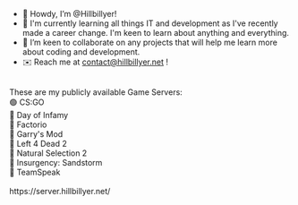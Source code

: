 - 🤠 Howdy, I’m @Hillbillyer! <br>
- 🧠 I'm currently learning all things IT and development as I've recently made a career change. I'm keen to learn about anything and everything. <br>
- 🤝 I’m keen to collaborate on any projects that will help me learn more about coding and development. <br>
- ✉️ Reach me at contact@hillbillyer.net ! <br>

<br>
These are my publicly available Game Servers:<br>
🟢 CS:GO <br>
🔴 Day of Infamy <br>
🔴 Factorio <br>
🔴 Garry's Mod <br>
🔴 Left 4 Dead 2 <br>
🔴 Natural Selection 2 <br>
🔴 Insurgency: Sandstorm <br>
🔴 TeamSpeak <br>

<br>
https://server.hillbillyer.net/ <br>

<!---
Hillbillyer/Hillbillyer is a ✨ special ✨ repository because its `README.md` (this file) appears on your GitHub profile.
You can click the Preview link to take a look at your changes.
--->
